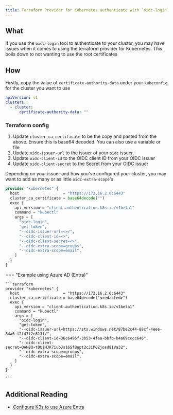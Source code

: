 ```yaml
---
title: Terraform Provider for Kubernetes authenticate with `oidc-login`
---
```


## What

If you use the `oidc-login` tool to authenticate to your cluster, you may have issues when it comes to using the terraform
provider for Kubernetes. This boils down to not wanting to use the root certificates

## How

Firstly, copy the value of `certificate-authority-data` under your `kubeconfig` for the cluster you want to use

```yaml
apiVersion: v1
clusters:
  - cluster:
      certificate-authority-data: ""
```

### Terraform config

1. Update `cluster_ca_certificate` to be the copy and pasted from the above. Ensure this is base64 decoded. You can also use a variable or file
2. Update `oidc-issuer-url` to the issuer of your `oidc` issuer. 
3. Update `oidc-client-id` to the OIDC client ID from your OIDC issuer
4. Update `oidc-client-secret` to the Secret from your OIDC issuer

Depending on your issuer and how you've configured your cluster, you may want to add as many or as little `oidc-extra-scope`'s 

```terraform
provider "kubernetes" {
  host                   = "https://172.16.2.0:6443"
  cluster_ca_certificate = base64decode("")
  exec {
    api_version = "client.authentication.k8s.io/v1beta1"
    command = "kubectl"
    args = [
      "oidc-login",
      "get-token",
      "--oidc-issuer-url=<>/",
      "--oidc-client-id=<>",
      "--oidc-client-secret=<>",
      "--oidc-extra-scope=groups",
      "--oidc-extra-scope=email",
    ]
  }
}
```

=== "Example using Azure AD (Entra)"

    ```terraform
    provider "kubernetes" {
      host                   = "https://172.16.2.0:6443"
      cluster_ca_certificate = base64decode("<redacted>")
      exec {
        api_version = "client.authentication.k8s.io/v1beta1"
        command = "kubectl"
        args = [
          "oidc-login",
          "get-token",
          "--oidc-issuer-url=https://sts.windows.net/87be2c44-88cf-4eee-84a6-f2f47f2e8131/",
          "--oidc-client-id=36c6496f-3b53-4fea-bbfb-b4a69cccc646",
          "--oidc-client-secret=OAH8Q~tDUjHJK7iubJs16SfBupt2cJiPGZjosd8IVa32",
          "--oidc-extra-scope=groups",
          "--oidc-extra-scope=email",
        ]
      }
    }
    
    ```

## Additional Reading

* [Configure K3s to use Azure Entra](../../../kubernetes/k3s/oidc-azure-ad.md)